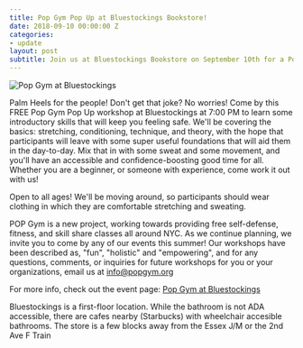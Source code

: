 ```yaml
---
title: Pop Gym Pop Up at Bluestockings Bookstore!
date: 2018-09-10 00:00:00 Z
categories:
- update
layout: post
subtitle: Join us at Bluestockings Bookstore on September 10th for a Pop Up Workshop!
---
```


![Pop Gym at Bluestockings](/assets/bstoxaug.jpe)

Palm Heels for the people! Don't get that joke? No worries! Come by this FREE Pop Gym Pop Up workshop at Bluestockings at 7:00 PM to learn some introductory skills that will keep you feeling safe. We'll be covering the basics: stretching, conditioning, technique, and theory, with the hope that participants will leave with some super useful foundations that will aid them in the day-to-day. Mix that in with some sweat and some movement, and you'll have an accessible and confidence-boosting good time for all. Whether you are a beginner, or someone with experience, come work it out with us!

Open to all ages! We'll be moving around, so participants should wear clothing in which they are comfortable stretching and sweating.

POP Gym is a new project, working towards providing free self-defense, fitness, and skill share classes all around NYC. As we continue planning, we invite you to come by any of our events this summer! Our workshops have been described as, "fun", "holistic" and "empowering", and for any questions, comments, or inquiries for future workshops for you or your organizations, email us at info@popgym.org

For more info, check out the event page: [Pop Gym at Bluestockings](https://www.facebook.com/events/672566453102493/)

Bluestockings is a first-floor location. While the bathroom is not ADA accessible, there are cafes nearby (Starbucks) with wheelchair accesible bathrooms. The store is a few blocks away from the Essex J/M or the 2nd Ave F Train


